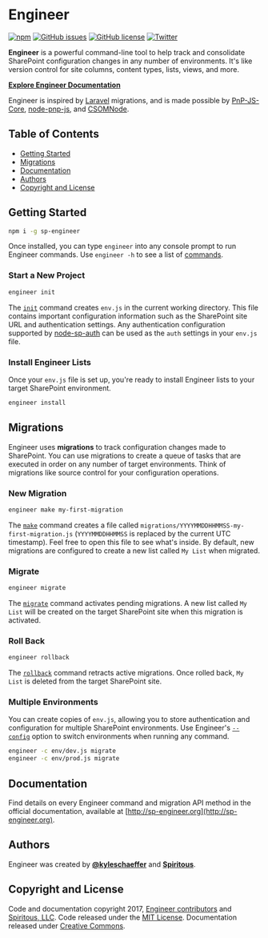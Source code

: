 # Engineer

[![npm](https://img.shields.io/npm/v/sp-engineer.svg?style=flat-square)](https://www.npmjs.com/package/sp-engineer) [![GitHub issues](https://img.shields.io/github/issues/sprtus/engineer.svg?style=flat-square)](https://github.com/sprtus/engineer/issues) [![GitHub license](https://img.shields.io/github/license/sprtus/engineer.svg?style=flat-square)](https://github.com/sprtus/engineer/blob/master/LICENSE) [![Twitter](https://img.shields.io/twitter/url/https/github.com/sprtus/engineer.svg?style=social&style=flat-square)](https://twitter.com/intent/tweet?text=Wow:&url=https%3A%2F%2Fgithub.com%2Fsprtus%2Fengineer)

**Engineer** is a powerful command-line tool to help track and consolidate SharePoint configuration changes in any number of environments. It's like version control for site columns, content types, lists, views, and more.

**[Explore Engineer Documentation](http://sp-engineer.org)**

Engineer is inspired by [Laravel](https://laravel.com) migrations, and is made possible by [PnP-JS-Core](https://github.com/SharePoint/PnP-JS-Core), [node-pnp-js](https://github.com/s-KaiNet/node-pnp-js), and [CSOMNode](https://github.com/vgrem/CSOMNode).

## Table of Contents
- [Getting Started](#getting-started)
- [Migrations](#migrations)
- [Documentation](#documentation)
- [Authors](#authors)
- [Copyright and License](#copyright-and-license)

## Getting Started

```sh
npm i -g sp-engineer
```

Once installed, you can type `engineer` into any console prompt to run Engineer commands. Use `engineer -h` to see a list of [commands](http://sp-engineer.org/commands/).

### Start a New Project

```sh
engineer init
```

The [`init`](http://sp-engineer.org/commands/init) command creates `env.js` in the current working directory. This file contains important configuration information such as the SharePoint site URL and authentication settings. Any authentication configuration supported by [node-sp-auth](https://github.com/s-KaiNet/node-sp-auth) can be used as the `auth` settings in your `env.js` file.

### Install Engineer Lists

Once your `env.js` file is set up, you're ready to install Engineer lists to your target SharePoint environment.

```sh
engineer install
```

## Migrations

Engineer uses **migrations** to track configuration changes made to SharePoint. You can use migrations to create a queue of tasks that are executed in order on any number of target environments. Think of migrations like source control for your configuration operations.

### New Migration

```sh
engineer make my-first-migration
```

The [`make`](http://sp-engineer.org/commands/make) command creates a file called `migrations/YYYYMMDDHHMMSS-my-first-migration.js` (`YYYYMMDDHHMMSS` is replaced by the current UTC timestamp). Feel free to open this file to see what's inside. By default, new migrations are configured to create a new list called `My List` when migrated.

### Migrate

```sh
engineer migrate
```

The [`migrate`](http://sp-engineer.org/commands/migrate) command activates pending migrations. A new list called `My List` will be created on the target SharePoint site when this migration is activated.

### Roll Back

```sh
engineer rollback
```

The [`rollback`](http://sp-engineer.org/commands/rollback) command retracts active migrations. Once rolled back, `My List` is deleted from the target SharePoint site.

### Multiple Environments

You can create copies of `env.js`, allowing you to store authentication and configuration for multiple SharePoint environments. Use Engineer's [`--config`](http://sp-engineer.org/commands/#config) option to switch environments when running any command.

```sh
engineer -c env/dev.js migrate
engineer -c env/prod.js migrate
```

## Documentation

Find details on every Engineer command and migration API method in the official documentation, available at [http://sp-engineer.org](http://sp-engineer.org).

## Authors

Engineer was created by **[@kyleschaeffer](https://twitter.com/kyleschaeffer)** and **[Spiritous](https://spirito.us)**.

## Copyright and License

Code and documentation copyright 2017, [Engineer contributors](https://github.com/sprtus/engineer/graphs/contributors) and [Spiritous, LLC](https://spirito.us). Code released under the [MIT License](https://github.com/sprtus/engineer/blob/master/LICENSE). Documentation released under [Creative Commons](https://github.com/sprtus/engineer/blob/docs/LICENSE).
